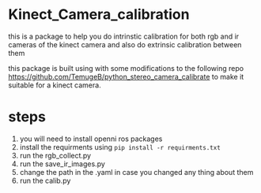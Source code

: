 # Kinect_Camera_calibration
this is a package to help you do intrinstic calibration for both rgb and ir cameras of the kinect camera and also do extrinsic calibration between them


this package is built using with some modifications to the following repo https://github.com/TemugeB/python_stereo_camera_calibrate
to make it suitable for a kinect camera.

# steps
1) you will need to install openni ros packages 
2) install the requirments using `pip install -r requirments.txt`
3) run the rgb_collect.py 
4) run the save_ir_images.py
5) change the path in the .yaml in case you changed any thing about them
6) run the calib.py
